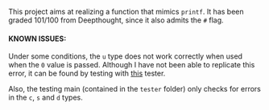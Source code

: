 This project aims at realizing a function that mimics `printf`. It has been graded 101/100 from Deepthought, since it also admits the `#` flag. 

#### KNOWN ISSUES:
Under some conditions, the `u` type does not work correctly when used when the `0` value is passed. Although I have not been able to replicate this error, it can be found by testing with [this](https://github.com/Mazoise/42TESTERS-PRINTF) tester.

Also, the testing main (contained in the `tester` folder) only checks for errors in the `c`, `s` and `d` types.
